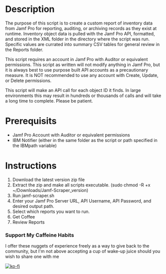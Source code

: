 # Description

The purpose of this script is to create a custom report of inventory data from Jamf Pro for
reporting, auditing, or archiving records as they exist at runtime.  Inventory object data is pulled
with the Jamf Pro API, formatted, and stored in the XML folder in the directory where the script was run.
Specific values are currated into summary CSV tables for general review in the Reports folder.

This script requires an account in Jamf Pro with Auditor or equivalent permissions. This script
as written will not modify anything in Jamf Pro, but it is always best to use purpose built API accounts
as a precautionary measure.  It is NOT recommended to use any account with Create, Update, or Delete
permissions.

This script will make an API call for each object ID it finds.  In large environments this may result
in hundreds or thousands of calls and will take a long time to complete.  Please be patient.

# Prerequisits

* Jamf Pro Account with Auditor or equivalent permissions
* IBM Notifier (either in the same folder as the script or path specified in the IBMpath variable)

# Instructions

1. Download the latest version zip file
2. Extract the zip and make all scripts executable. (sudo chmod -R +x ~/Downloads/Jamf-Scraper_version)
3. Run jamf-scraper.sh
4. Enter your Jamf Pro Server URL, API Username, API Password, and desired output path.
5. Select which reports you want to run.
6. Get Coffee
7. Review Reports

### Support My Caffeine Habits
I offer these nuggets of experience freely as a way to give back to the community, but I'm not above accepting a cup of wake-up juice should you wish to share one with me
  
[![ko-fi](https://ko-fi.com/img/githubbutton_sm.svg)](https://ko-fi.com/A0A3DDISH)
